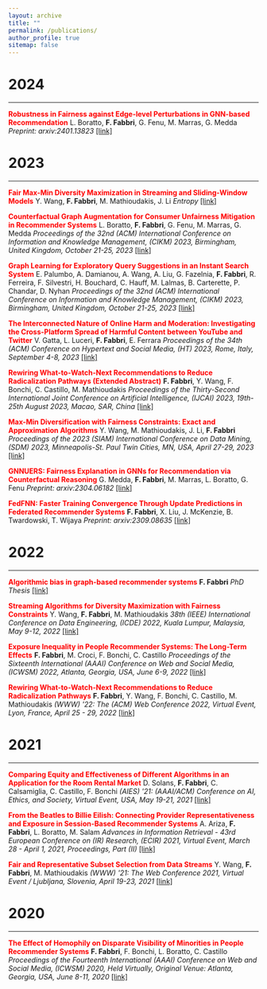 ```yaml
---
layout: archive
title: ""
permalink: /publications/
author_profile: true
sitemap: false
---
```


2024
===
***

**<span style='color:red'>Robustness in Fairness against Edge-level Perturbations in GNN-based Recommendation</span>** L. Boratto, **F. Fabbri**, G. Fenu, M. Marras, G. Medda
*Preprint: arxiv:2401.13823* <a href="https://arxiv.org/pdf/2401.13823">[link]</a>

2023
===
***

**<span style='color:red'>Fair Max-Min Diversity Maximization in Streaming and Sliding-Window Models</span>** Y. Wang, **F. Fabbri**, M. Mathioudakis, J. Li
*Entropy* <a href="https://www.mdpi.com/1099-4300/25/7/1066">[link]</a>

**<span style='color:red'>Counterfactual Graph Augmentation for Consumer Unfairness Mitigation in Recommender Systems</span>** L. Boratto, **F. Fabbri**, G. Fenu, M. Marras, G. Medda
*Proceedings of the 32nd (ACM) International Conference on Information and Knowledge Management, (CIKM) 2023, Birmingham, United Kingdom, October 21-25, 2023* <a href="https://arxiv.org/pdf/2308.12083.pdf">[link]</a>

**<span style='color:red'>Graph Learning for Exploratory Query Suggestions in an Instant Search System</span>** E. Palumbo, A. Damianou, A. Wang, A. Liu, G. Fazelnia, **F. Fabbri**, R. Ferreira, F. Silvestri, H. Bouchard, C. Hauff, M. Lalmas, B. Carterette, P. Chandar, D. Nyhan
*Proceedings of the 32nd (ACM) International Conference on Information and Knowledge Management, (CIKM) 2023, Birmingham, United Kingdom, October 21-25, 2023* <a href="https://dl.acm.org/doi/abs/10.1145/3583780.3615481">[link]</a>

**<span style='color:red'>The Interconnected Nature of Online Harm and Moderation: Investigating the Cross-Platform Spread of Harmful Content between YouTube and Twitter</span>** V. Gatta, L. Luceri, **F. Fabbri**, E. Ferrara
*Proceedings of the 34th (ACM) Conference on Hypertext and Social Media, (HT) 2023, Rome, Italy, September 4-8, 2023* <a href="https://dl.acm.org/doi/pdf/10.1145/3603163.3609058">[link]</a>

**<span style='color:red'>Rewiring What-to-Watch-Next Recommendations to Reduce Radicalization Pathways (Extended Abstract)</span>** **F. Fabbri**, Y. Wang, F. Bonchi, C. Castillo, M. Mathioudakis
*Proceedings of the Thirty-Second International Joint Conference on Artificial Intelligence, (IJCAI) 2023, 19th-25th August 2023, Macao, SAR, China* <a href="https://www.ijcai.org/proceedings/2023/0715.pdf">[link]</a>

**<span style='color:red'>Max-Min Diversification with Fairness Constraints: Exact and Approximation Algorithms</span>** Y. Wang, M. Mathioudakis, J. Li, **F. Fabbri**
*Proceedings of the 2023 (SIAM) International Conference on Data Mining, (SDM) 2023, Minneapolis-St. Paul Twin Cities, MN, USA, April 27-29, 2023* <a href="https://arxiv.org/pdf/2208.00194.pdf">[link]</a>

**<span style='color:red'>GNNUERS: Fairness Explanation in GNNs for Recommendation via Counterfactual Reasoning</span>** G. Medda, **F. Fabbri**, M. Marras, L. Boratto, G. Fenu
*Preprint: arxiv:2304.06182* <a href="https://arxiv.org/pdf/2304.06182.pdf">[link]</a>

**<span style='color:red'>FedFNN: Faster Training Convergence Through Update Predictions in Federated Recommender Systems</span>** **F. Fabbri**, X. Liu, J. McKenzie, B. Twardowski, T. Wijaya
*Preprint: arxiv:2309.08635* <a href="nan">[link]</a>

2022
===
***

**<span style='color:red'>Algorithmic bias in graph-based recommender systems</span>** **F. Fabbri**
*PhD Thesis* <a href="https://repositori.upf.edu/handle/10230/54794">[link]</a>

**<span style='color:red'>Streaming Algorithms for Diversity Maximization with Fairness Constraints</span>** Y. Wang, **F. Fabbri**, M. Mathioudakis
*38th (IEEE) International Conference on Data Engineering, (ICDE) 2022, Kuala Lumpur, Malaysia, May 9-12, 2022* <a href="https://arxiv.org/pdf/2208.00194.pdf">[link]</a>

**<span style='color:red'>Exposure Inequality in People Recommender Systems: The Long-Term Effects</span>** **F. Fabbri**, M. Croci, F. Bonchi, C. Castillo
*Proceedings of the Sixteenth International (AAAI) Conference on Web and Social Media, (ICWSM) 2022, Atlanta, Georgia, USA, June 6-9, 2022* <a href="https://ojs.aaai.org/index.php/ICWSM/article/view/19284">[link]</a>

**<span style='color:red'>Rewiring What-to-Watch-Next Recommendations to Reduce Radicalization Pathways</span>** **F. Fabbri**, Y. Wang, F. Bonchi, C. Castillo, M. Mathioudakis
*(WWW) '22: The (ACM) Web Conference 2022, Virtual Event, Lyon, France, April 25 - 29, 2022* <a href="https://arxiv.org/pdf/2202.00640.pdf">[link]</a>

2021
===
***

**<span style='color:red'>Comparing Equity and Effectiveness of Different Algorithms in an Application for the Room Rental Market</span>** D. Solans, **F. Fabbri**, C. Calsamiglia, C. Castillo, F. Bonchi
*(AIES) '21: (AAAI/ACM) Conference on AI, Ethics, and Society, Virtual Event, USA, May 19-21, 2021* <a href="https://dl.acm.org/doi/abs/10.1145/3461702.3462600">[link]</a>

**<span style='color:red'>From the Beatles to Billie Eilish: Connecting Provider Representativeness and Exposure in Session-Based Recommender Systems</span>** A. Ariza, **F. Fabbri**, L. Boratto, M. Salam
*Advances in Information Retrieval - 43rd European Conference on (IR) Research, (ECIR) 2021, Virtual Event, March 28 - April 1, 2021, Proceedings, Part (II)* <a href="https://link.springer.com/chapter/10.1007/978-3-030-72240-1_16">[link]</a>

**<span style='color:red'>Fair and Representative Subset Selection from Data Streams</span>** Y. Wang, **F. Fabbri**, M. Mathioudakis
*(WWW) '21: The Web Conference 2021, Virtual Event / Ljubljana, Slovenia, April 19-23, 2021* <a href="https://arxiv.org/pdf/2010.04412.pdf">[link]</a>

2020
===
***

**<span style='color:red'>The Effect of Homophily on Disparate Visibility of Minorities in People Recommender Systems</span>** **F. Fabbri**, F. Bonchi, L. Boratto, C. Castillo
*Proceedings of the Fourteenth International (AAAI) Conference on Web and Social Media, (ICWSM) 2020, Held Virtually, Original Venue: Atlanta, Georgia, USA, June 8-11, 2020* <a href="https://ojs.aaai.org/index.php/ICWSM/article/view/7288">[link]</a>

